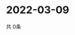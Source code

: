# 2022-03-09
  共 0条

  <!-- BEGIN -->
  <!-- 最后更新时间Wed Mar 09 2022 09:04:44 GMT+0000 (Coordinated Universal Time) -->
  
  <!-- END -->
  
  